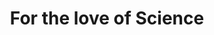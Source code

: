 ---
title: For the love of Science
pubDate: 11/09/2022 14:25
tags:
  - Podcast
  - Science
  - Expat
imgUrl: '../../assets/blog/kasia.jpeg'
description: "Kasia is an Assistant Professor in Microscopy. She left her home country of Poland to pursue a PhD in Scotland with her career path ultimately bringing her to NYC! Listen to hear her amazing story of what it was like to leave her home country and start a new life in a city where she didn't know anyone! "
layout: '../../layouts/BlogPost.astro'
podcastLink: 'http://kasia.'
---